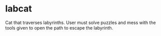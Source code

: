 # labcat
Cat that traverses labyrinths. User must solve puzzles and mess with the tools given to open the path to escape the labyrinth.
